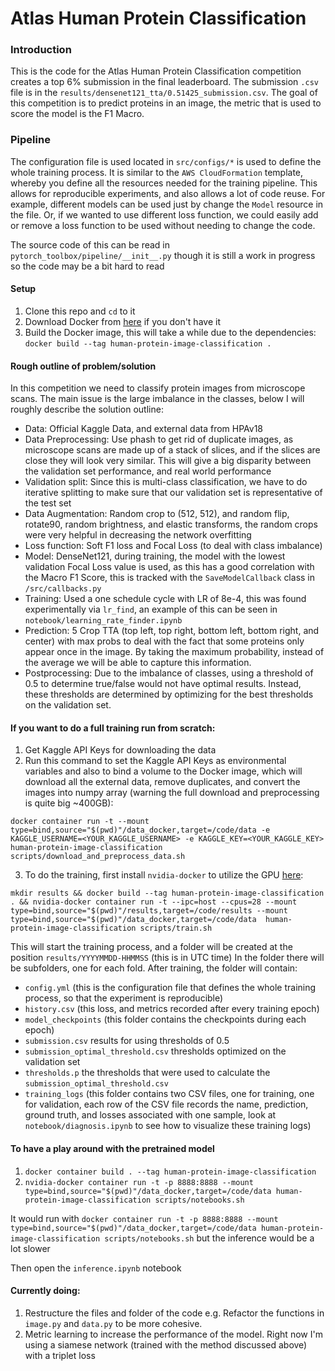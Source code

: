 # Atlas Human Protein Classification

### Introduction
This is the code for the Atlas Human Protein Classification competition creates a top 6% submission in the final leaderboard. The submission `.csv` file is in the `results/densenet121_tta/0.51425_submission.csv`. The goal of this
competition is to predict proteins in an image, the metric that is used to score the model is the F1 Macro.

### Pipeline
The configuration file is used located in `src/configs/*` is used to define the whole training process. It is similar to the `AWS CloudFormation` template, whereby you define all the resources needed for the training pipeline.
This allows for reproducible experiments, and also allows a lot of code reuse. For example, different models can be used just by change the `Model` resource in the file. Or, if we wanted to use different loss function, we could easily add
or remove a loss function to be used without needing to change the code.

The source code of this can be read in `pytorch_toolbox/pipeline/__init__.py` though it is still a work in progress so the code may be a bit hard to read

#### Setup

1. Clone this repo and `cd` to it
2. Download Docker from [here](https://docs.docker.com/install/linux/docker-ce/ubuntu/) if you don't have it
3. Build the Docker image, this will take a while due to the dependencies: `docker build --tag human-protein-image-classification .`

#### Rough outline of problem/solution

In this competition we need to classify protein images from microscope scans. The main issue is the large imbalance in the classes, below I will roughly describe the solution outline:

- Data: Official Kaggle Data, and external data from HPAv18
- Data Preprocessing: Use phash to get rid of duplicate images, as microscope scans are made up of a stack of slices, and if the slices are close they will look very similar. This will give a big disparity between the validation set performance, and real world performance
- Validation split: Since this is multi-class classification, we have to do iterative splitting to make sure that our validation set is representative of the test set
- Data Augmentation: Random crop to (512, 512), and random flip, rotate90, random brightness, and elastic transforms, the random crops were very helpful in decreasing the network overfitting
- Loss function: Soft F1 loss and Focal Loss (to deal with class imbalance)
- Model: DenseNet121, during training, the model with the lowest validation Focal Loss value is used, as this has a good correlation with the Macro F1 Score, this is tracked with the `SaveModelCallback` class in `/src/callbacks.py`
- Training: Used a one schedule cycle with LR of 8e-4, this was found experimentally via `lr_find`, an example of this can be seen in `notebook/learning_rate_finder.ipynb`
- Prediction: 5 Crop TTA (top left, top right, bottom left, bottom right, and center) with max probs to deal with the fact that some proteins only appear once in the image. By taking the maximum probability, instead of the average we will be able to capture this information.
- Postprocessing: Due to the imbalance of classes, using a threshold of 0.5 to determine true/false would not have optimal results. Instead, these thresholds are determined by optimizing for the best thresholds on the validation set.

#### If you want to do a full training run from scratch:

1. Get Kaggle API Keys for downloading the data
2. Run this command to set the Kaggle API Keys as environmental variables and also to bind a volume to the Docker image, which will download all the external data, remove duplicates, and convert the images into numpy array (warning the full download and preprocessing is quite big ~400GB):

`docker container run -t --mount type=bind,source="$(pwd)"/data_docker,target=/code/data -e KAGGLE_USERNAME=<YOUR_KAGGLE_USERNAME> -e KAGGLE_KEY=<YOUR_KAGGLE_KEY> human-protein-image-classification scripts/download_and_preprocess_data.sh`

3. To do the training, first install `nvidia-docker` to utilize the GPU [here](https://github.com/NVIDIA/nvidia-docker):

`mkdir results && docker build --tag human-protein-image-classification . && nvidia-docker container run -t --ipc=host --cpus=28 --mount type=bind,source="$(pwd)"/results,target=/code/results --mount type=bind,source="$(pwd)"/data_docker,target=/code/data  human-protein-image-classification scripts/train.sh`

This will start the training process, and a folder will be created at the position `results/YYYYMMDD-HHMMSS` (this is in UTC time)
In the folder there will be subfolders, one for each fold. After training, the folder will contain:

- `config.yml` (this is the configuration file that defines the whole training process, so that the experiment is reproducible)
- `history.csv` (this loss, and metrics recorded after every training epoch)
- `model_checkpoints` (this folder contains the checkpoints during each epoch)
- `submission.csv` results for using thresholds of 0.5
- `submission_optimal_threshold.csv` thresholds optimized on the validation set
- `thresholds.p` the thresholds that were used to calculate the `submission_optimal_threshold.csv`
- `training_logs` (this folder contains two CSV files, one for training, one for validation, each row of the CSV file records the name, prediction, ground truth, and losses associated with one sample, look at `notebook/diagnosis.ipynb` to see how to visualize these training logs)


#### To have a play around with the pretrained model
1. `docker container build . --tag human-protein-image-classification`
2. `nvidia-docker container run -t -p 8888:8888 --mount type=bind,source="$(pwd)"/data_docker,target=/code/data human-protein-image-classification scripts/notebooks.sh`

It would run with `docker container run -t -p 8888:8888 --mount type=bind,source="$(pwd)"/data_docker,target=/code/data human-protein-image-classification scripts/notebooks.sh` but the inference would be a lot slower

Then open the `inference.ipynb` notebook

#### Currently doing:
1. Restructure the files and folder of the code e.g. Refactor the functions in `image.py` and `data.py` to be more cohesive.
2. Metric learning to increase the performance of the model. Right now I'm using a siamese network (trained with the method discussed above) with a triplet loss
